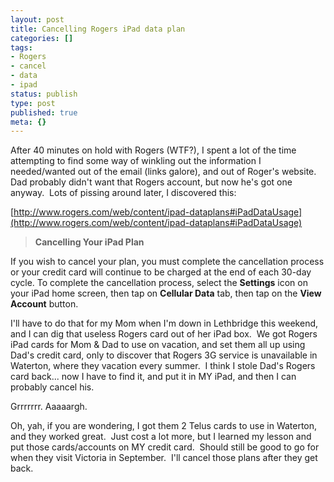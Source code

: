 ```yaml
---
layout: post
title: Cancelling Rogers iPad data plan
categories: []
tags:
- Rogers
- cancel
- data
- ipad
status: publish
type: post
published: true
meta: {}
---
```


After 40 minutes on hold with Rogers (WTF?), I spent a lot of the time attempting to find some way of winkling out the information I needed/wanted out of the email (links galore), and out of Roger's website.  Dad probably didn't want that Rogers account, but now he's got one anyway.  Lots of pissing around later, I discovered this:

[http://www.rogers.com/web/content/ipad-dataplans#iPadDataUsage](http://www.rogers.com/web/content/ipad-dataplans#iPadDataUsage)

>**Cancelling Your iPad Plan**

If you wish to cancel your plan, you must  complete the cancellation process or your credit card will continue to  be charged at the end of each 30-day cycle.  To complete the  cancellation process, select the 
**Settings**
 icon on your iPad home screen, then tap on 
**Cellular Data**
 tab, then tap on the 
**View Account**
 button.


I'll have to do that for my Mom when I'm down in Lethbridge this weekend, and I can dig that useless Rogers card out of her iPad box.  We got Rogers iPad cards for Mom & Dad to use on vacation, and set them all up using Dad's credit card, only to discover that Rogers 3G service is unavailable in Waterton, where they vacation every summer.  I think I stole Dad's Rogers card back... now I have to find it, and put it in MY iPad, and then I can probably cancel his.

Grrrrrrr. Aaaaargh.

Oh, yah, if you are wondering, I got them 2 Telus cards to use in Waterton, and they worked great.  Just cost a lot more, but I learned my lesson and put those cards/accounts on MY credit card.  Should still be good to go for when they visit Victoria in September.  I'll cancel those plans after they get back.

 
